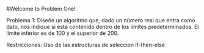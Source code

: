 
#Welcome to Problem One!

Problema 1: Diseñe un algoritmo que, dado un número real que entra
como dato, nos indique si está contenido dentro de los límites
predeterminados. El límite inferior es de 100 y el superior de 200.


Restricciones: Uso de las estructuras de selección if-then-else

